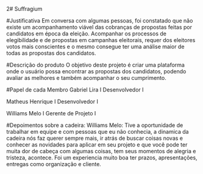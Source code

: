 2# Suffragium

#Justificativa
Em conversa com algumas pessoas, foi constatado que não existe um acompanhamento viável das cobranças de propostas feitas por candidatos em época da eleição. Acompanhar os processos de elegibilidade e de propostas em campanhas eleitorais, requer dos eleitores votos mais conscientes e o mesmo consegue ter uma análise maior de todas as propostas dos candidatos.

#Descrição do produto
O objetivo deste projeto é criar uma plataforma onde o usuário possa encontrar as propostas dos candidatos, podendo avaliar as melhores e também acompanhar o seu cumprimento.

#Papel de cada Membro
Gabriel Lira I Desenvolvedor I

Matheus Henrique I Desenvolvedor I

Williams Melo I Gerente de Projeto I


#Depoimentos sobre a cadeira:
Williams Melo: Tive a oportunidade de trabalhar em equipe e com pessoas que eu não conhecia, a dinamica da cadeira nós faz querer sempre mais, ir atrás de buscar coisas novas e conhecer as novidades para aplicar em seu projeto e que você pode ter muita dor de cabeça com algumas coisas, tem seus momentos de alegria e tristeza, acontece. Foi um experiencia muito boa ter prazos, apresentações, entregas como organização e cliente.
